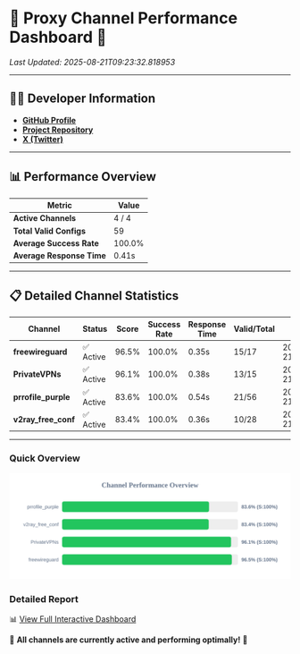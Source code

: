 # 🌟 Proxy Channel Performance Dashboard 🌟

_Last Updated: 2025-08-21T09:23:32.818953_

---

## 👩‍💻 Developer Information

- **[GitHub Profile](https://github.com/4n0nymou3)**  
- **[Project Repository](https://github.com/4n0nymou3/multi-proxy-config-fetcher)**  
- **[X (Twitter)](https://x.com/4n0nymou3)**  

---

## 📊 Performance Overview

| Metric                | Value       |
|-----------------------|-------------|
| **Active Channels**   | 4 / 4       |
| **Total Valid Configs** | 59          |
| **Average Success Rate** | 100.0%      |
| **Average Response Time** | 0.41s       |

---

## 📋 Detailed Channel Statistics

| Channel          | Status     | Score  | Success Rate | Response Time | Valid/Total | Last Success               |
|------------------|------------|--------|--------------|---------------|-------------|----------------------------|
| **freewireguard**  | ✅ Active  | 96.5%  | 100.0% | 0.35s         | 15/17       | 2025-08-21T09:23:32.817090 |
| **PrivateVPNs**  | ✅ Active  | 96.1%  | 100.0% | 0.38s         | 13/15       | 2025-08-21T09:23:32.441687 |
| **prrofile_purple**  | ✅ Active  | 83.6%  | 100.0% | 0.54s         | 21/56       | 2025-08-21T09:23:31.610758 |
| **v2ray_free_conf**  | ✅ Active  | 83.4%  | 100.0% | 0.36s         | 10/28       | 2025-08-21T09:23:32.020376 |

---

### Quick Overview
<div align="center">
  <a href="https://raw.githubusercontent.com/nullluser/NullRepo/refs/heads/main/assets/channel_stats_chart.svg">
    <img src="https://raw.githubusercontent.com/nullluser/NullRepo/refs/heads/main/assets/channel_stats_chart.svg" alt="Source Performance Statistics" width="800">
  </a>
</div>

### Detailed Report
📊 [View Full Interactive Dashboard](https://htmlpreview.github.io/?https://github.com/nullluser/NullRepo/blob/main/assets/performance_report.html)

🎉 **All channels are currently active and performing optimally!** 🎉
